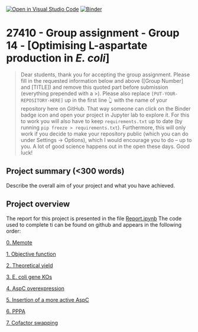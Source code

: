 [![Open in Visual Studio Code](https://classroom.github.com/assets/open-in-vscode-718a45dd9cf7e7f842a935f5ebbe5719a5e09af4491e668f4dbf3b35d5cca122.svg)](https://classroom.github.com/online_ide?assignment_repo_id=12060741&assignment_repo_type=AssignmentRepo)
[![Binder](https://mybinder.org/badge_logo.svg)](https://mybinder.org/v2/gh/27410/[PUT-YOUR-REPOSITORY-HERE]/main)

# 27410 - Group assignment - Group 14 - [Optimising L-aspartate production in _E. coli_]

> Dear students, thank you for accepting the group assignment. Please fill in the
> requested information below and above ([Group Number] and [TITLE]) and remove this quoted part before submission (everything prepended with a >).
> Please also replace `[PUT-YOUR-REPOSITORY-HERE]` up in the first line 👆 with the name of your repository here on GitHub.
> That way someone can click on the Binder badge icon and open your project in Jupyter lab to explore it.
> For this to work you will also have to keep `requirements.txt` up to date (by running `pip freeze > requirements.txt`).
> Furthermore, this will only work if you decide to make your repository public (which you can do under Settings -> Options),
> which I would encourage you to do – up to you. A lot of good science happens out in the open these days.
> Good luck!

## Project summary (<300 words)
Describe the overall aim of your project and what you have achieved.

## Project overview
The report for this project is presented in the file [Report.ipynb](https://github.com/27410/group-assingment-group-14/blob/main/Report.ipynb) The code used to complete ti can be found on github and appears in the following order:

[0. Memote](https://github.com/27410/group-assingment-group-14/blob/main/0.%20Memote.ipynb)

[1. Objective function](https://github.com/27410/group-assingment-group-14/blob/main/1_Objective_function.ipynb)

[2. Theoretical yield](https://github.com/27410/group-assingment-group-14/blob/main/2_Theoretical_yield.ipynb)

[3. E. coli gene KOs](https://github.com/27410/group-assingment-group-14/blob/main/3_E.%20coli_gene_Kos.ipynb)

[4. AspC overexpression](https://github.com/27410/group-assingment-group-14/blob/main/4._AspC_overexpression.ipynb)

[5. Insertion of a more active AspC](https://github.com/27410/group-assingment-group-14/blob/main/5_AspC_higher_Kcat.ipynb)

[6. PPPA](https://github.com/27410/group-assingment-group-14/blob/main/6_PPPA.ipynb)

[7. Cofactor swapping](https://github.com/27410/group-assingment-group-14/blob/main/7_Cofactor_swapping.ipynb)



